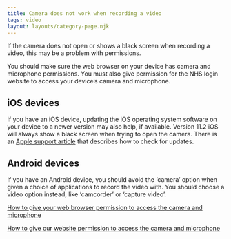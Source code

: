 ```yaml
---
title: Camera does not work when recording a video
tags: video
layout: layouts/category-page.njk
---
```

If the camera does not open or shows a black screen when recording a video, this may be a problem with permissions.

You should make sure the web browser on your device has camera and microphone permissions. You must also give permission for the NHS login website to access your device’s camera and microphone.

## iOS devices

If you have an iOS device, updating the iOS operating system software on your device to a newer version may also help, if available. Version 11.2 iOS will always show a black screen when trying to open the camera. There is an [Apple support article](https://support.apple.com/en-gb "Apple support article") that describes how to check for updates.

## Android devices

If you have an Android device, you should avoid the ‘camera’ option when given a choice of applications to record the video with. You should choose a video option instead, like ‘camcorder’ or ‘capture video’.

[How to give your web browser permission to access the camera and microphone](# "How to give your web browser permission to access the camera and microphone") 

[How to give our website permission to access the camera and microphone](# "How to give our website permission to access the camera and microphone") 

